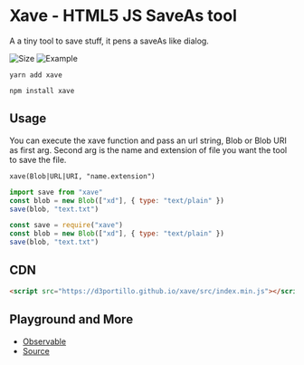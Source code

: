 # Xave - HTML5 JS SaveAs tool

A a tiny tool to save stuff, it pens a saveAs like dialog.

![Size](https://img.shields.io/bundlephobia/minzip/xave)
![Example](https://www.dropbox.com/s/6loiwgznoiihb0w/example.gif?raw=1)

```
yarn add xave
```

```
npm install xave
```

## Usage

You can execute the xave function and pass an url string, Blob or Blob URI as first arg. Second arg is the name and extension of file you want the tool to save the file.

`xave(Blob|URL|URI, "name.extension")`

```js
import save from "xave"
const blob = new Blob(["xd"], { type: "text/plain" })
save(blob, "text.txt")
```

```js
const save = require("xave")
const blob = new Blob(["xd"], { type: "text/plain" })
save(blob, "text.txt")
```

## CDN

```html
<script src="https://d3portillo.github.io/xave/src/index.min.js"></script>
```

## Playground and More

- [Observable](https://observablehq.com/@d3portillo/xave)
- [Source](https://github.com/D3Portillo/xave/tree/main/src)

